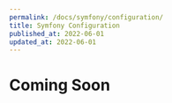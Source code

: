 ```yaml
---
permalink: /docs/symfony/configuration/
title: Symfony Configuration
published_at: 2022-06-01
updated_at: 2022-06-01
---
```


<h1 class="text-center">Coming Soon</h1>
